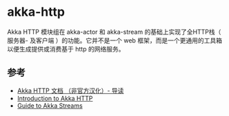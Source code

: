 # akka-http

Akka HTTP 模块组在 akka-actor 和 akka-stream 的基础上实现了全HTTP栈（ 服务器- 及客户端 ）的功能。它并不是一个 web 框架，而是一个更通用的工具箱以便生成提供或消费基于 http 的网络服务。

## 参考

- [Akka HTTP 文档 （非官方汉化）- 导读](https://zhuanlan.zhihu.com/p/24798365)
- [Introduction to Akka HTTP](https://www.baeldung.com/akka-http)
- [Guide to Akka Streams](https://www.baeldung.com/akka-streams)



